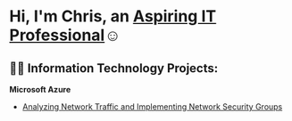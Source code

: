 <h1>Hi, I'm Chris, an <a href="https://linkedin.com/in/christopherkhawaja">Aspiring IT Professional</a>☺</h1>

<h2>👨‍💻 Information Technology Projects:</h2>

<b>Microsoft Azure</b>
 - [Analyzing Network Traffic and Implementing Network Security Groups](https://github.com/chriskhawaja/azure-network-protocols)

